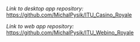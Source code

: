 _Link to desktop app repository:_ https://github.com/MichalPysik/ITU_Casino_Royale

_Link to web app repository:_ https://github.com/MichalPysik/ITU_Webino_Royale
